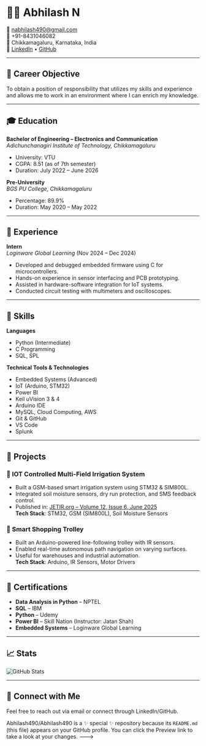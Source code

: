 # 👨‍💻 Abhilash N

📧 nabhilash490@gmail.com  
📱 +91-8431046082  
📍 Chikkamagaluru, Karnataka, India  
🔗 [LinkedIn](#) • [GitHub](#)

---

## 🎯 Career Objective

To obtain a position of responsibility that utilizes my skills and experience and allows me to work in an environment where I can enrich my knowledge.

---

## 🎓 Education

**Bachelor of Engineering – Electronics and Communication**  
*Adichunchanagiri Institute of Technology, Chikkamagaluru*  
- University: VTU  
- CGPA: 8.51 (as of 7th semester)  
- Duration: July 2022 – June 2026  

**Pre-University**  
*BGS PU College, Chikkamagaluru*  
- Percentage: 89.9%  
- Duration: May 2020 – May 2022  

---

## 💼 Experience

**Intern**  
*Loginware Global Learning* (Nov 2024 – Dec 2024)  
- Developed and debugged embedded firmware using C for microcontrollers.  
- Hands-on experience in sensor interfacing and PCB prototyping.  
- Assisted in hardware-software integration for IoT systems.  
- Conducted circuit testing with multimeters and oscilloscopes.

---

## 🧠 Skills

**Languages**  
- Python (Intermediate)  
- C Programming  
- SQL, SPL  

**Technical Tools & Technologies**  
- Embedded Systems (Advanced)  
- IoT (Arduino, STM32)  
- Power BI  
- Keil uVision 3 & 4  
- Arduino IDE  
- MySQL, Cloud Computing, AWS  
- Git & GitHub  
- VS Code  
- Splunk  

---

## 📂 Projects

### 🌱 IOT Controlled Multi-Field Irrigation System
- Built a GSM-based smart irrigation system using STM32 & SIM800L.  
- Integrated soil moisture sensors, dry run protection, and SMS feedback control.  
- Published in: [JETIR.org – Volume 12, Issue 6, June 2025](https://www.jetir.org)  
**Tech Stack**: STM32, GSM (SIM800L), Soil Moisture Sensors

### 🛒 Smart Shopping Trolley
- Built an Arduino-powered line-following trolley with IR sensors.  
- Enabled real-time autonomous path navigation on varying surfaces.  
- Useful for warehouses and industrial automation.  
**Tech Stack**: Arduino, IR Sensors, Motor Drivers

---

## 📜 Certifications

- **Data Analysis in Python** – NPTEL  
- **SQL** – IBM  
- **Python** – Udemy  
- **Power BI** – Skill Nation (Instructor: Jatan Shah)  
- **Embedded Systems** – Loginware Global Learning  

---

## 📈 Stats

![GitHub Stats](https://github-readme-stats.vercel.app/api?username=YOUR_GITHUB_USERNAME&show_icons=true&theme=radical)

---

## 🔗 Connect with Me

Feel free to reach out via email or connect through LinkedIn/GitHub.


Abhilash490/Abhilash490 is a ✨ special ✨ repository because its `README.md` (this file) appears on your GitHub profile.
You can click the Preview link to take a look at your changes.
--->
